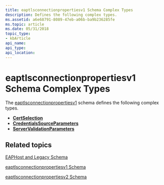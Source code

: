 ```yaml
---
title: eaptlsconnectionpropertiesv1 Schema Complex Types
description: Defines the following complex types.
ms.assetid: a6e68791-8089-47eb-a06b-ba9b236285fe
ms.topic: article
ms.date: 05/31/2018
topic_type: 
- kbArticle
api_name: 
api_type: 
api_location: 
---
```


# eaptlsconnectionpropertiesv1 Schema Complex Types

The [eaptlsconnectionpropertiesv1](eaptlsconnectionpropertiesv1schema-schema.md) schema defines the following complex types.

-   [**CertSelection**](eaptlsconnectionpropertiesv1schema-certselection-complextype.md)
-   [**CredentialsSourceParameters**](eaptlsconnectionpropertiesv1schema-credentialssourceparameters-complextype.md)
-   [**ServerValidationParameters**](eaptlsconnectionpropertiesv1schema-servervalidationparameters-complextype.md)

## Related topics

<dl> <dt>

[EAPHost and Legacy Schema](eaphost-schemas.md)
</dt> <dt>

[eaptlsconnectionpropertiesv1 Schema](eaptlsconnectionpropertiesv1schema-schema.md)
</dt> <dt>

[eaptlsconnectionpropertiesv2 Schema](eaptlsconnectionpropertiesv2schema-schema.md)
</dt> </dl>

 

 





